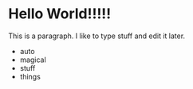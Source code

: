 # Hello World!!!!!

This is a paragraph. I like to type stuff and edit it later.

- auto
- magical
- stuff
- things